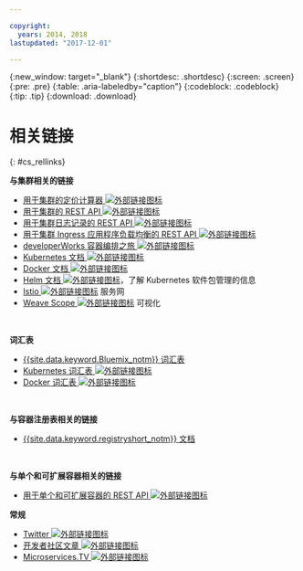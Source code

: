 ```yaml
---

copyright:
  years: 2014, 2018
lastupdated: "2017-12-01"

---
```


{:new_window: target="_blank"}
{:shortdesc: .shortdesc}
{:screen: .screen}
{:pre: .pre}
{:table: .aria-labeledby="caption"}
{:codeblock: .codeblock}
{:tip: .tip}
{:download: .download}


# 相关链接
{: #cs_rellinks}

**与集群相关的链接**

- [用于集群的定价计算器 ![外部链接图标](../icons/launch-glyph.svg "外部链接图标")](https://console.bluemix.net/?direct=classic%2F&env_id=ibm%3Ayp%3Aus-south#/pricing/cloudOEPaneId=pricing&paneId=pricingSheet&orgGuid=83f3f6dd-e430-4955-8225-0963753d8b0f&spaceGuid=f616188f-e265-4e04-84be-1b3d2ec63db3)
- [用于集群的 REST API ![外部链接图标](../icons/launch-glyph.svg "外部链接图标")](https://containers.bluemix.net/swagger)
- [用于集群日志记录的 REST API ![外部链接图标](../icons/launch-glyph.svg "外部链接图标")](https://us-south.containers.bluemix.net/swagger-logging/)
- [用于集群 Ingress 应用程序负载均衡的 REST API ![外部链接图标](../icons/launch-glyph.svg "外部链接图标")](https://us-south.containers.bluemix.net/swagger-alb-api/)
- [developerWorks 容器编排之旅 ![外部链接图标](../icons/launch-glyph.svg "外部链接图标")](https://developer.ibm.com/code/journey/category/container-orchestration/)
- [Kubernetes 文档 ![外部链接图标](../icons/launch-glyph.svg "外部链接图标")](https://kubernetes.io/)
- [Docker 文档 ![外部链接图标](../icons/launch-glyph.svg "外部链接图标")](https://docs.docker.com/engine/)
- <a href="https://docs.helm.sh/helm/" target="_blank">Helm 文档 <img src="../icons/launch-glyph.svg" alt="外部链接图标"></a>，了解 Kubernetes 软件包管理的信息
- [Istio ![外部链接图标](../icons/launch-glyph.svg "外部链接图标")](https://istio.io/) 服务网
- [Weave Scope ![外部链接图标](../icons/launch-glyph.svg "外部链接图标")](https://www.weave.works/oss/scope/) 可视化

<br />


**词汇表**
- [{{site.data.keyword.Bluemix_notm}} 词汇表](/docs/overview/glossary/index.html)
- [Kubernetes 词汇表 ![外部链接图标](../icons/launch-glyph.svg "外部链接图标")](https://kubernetes.io/docs/reference/glossary/?fundamental=true)
- [Docker 词汇表 ![外部链接图标](../icons/launch-glyph.svg "外部链接图标")](https://docs.docker.com/glossary/)

<br />


**与容器注册表相关的链接**

- [{{site.data.keyword.registryshort_notm}} 文档](/docs/services/Registry/index.html)


<br />



**与单个和可扩展容器相关的链接**

- [用于单个和可扩展容器的 REST API ![外部链接图标](../icons/launch-glyph.svg "外部链接图标")](http://ccsapi-doc.mybluemix.net/)

**常规**

- [Twitter ![外部链接图标](../icons/launch-glyph.svg "外部链接图标")](https://twitter.com/hashtag/ibmcontainers)
- [开发者社区文章 ![外部链接图标](../icons/launch-glyph.svg "外部链接图标")](https://www.ibm.com/blogs/bluemix/tag/containers/)
- [Microservices.TV ![外部链接图标](../icons/launch-glyph.svg "外部链接图标")](https://developer.ibm.com/tv/microservices/)

<br />

